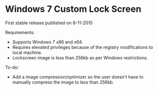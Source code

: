 # Windows 7 Custom Lock Screen

First stable release published on 8-11-2015

Requirements:
- Supports Windows 7 x86 and x64.
- Requires elevated privileges because of the registry modifications to local machine.
- Lockscreen image is less than 256kb as per Windows restrictions.

To-do:
- Add a image compression/optimizer so the user doesn't have to manually compress the image to less than 256kb.



